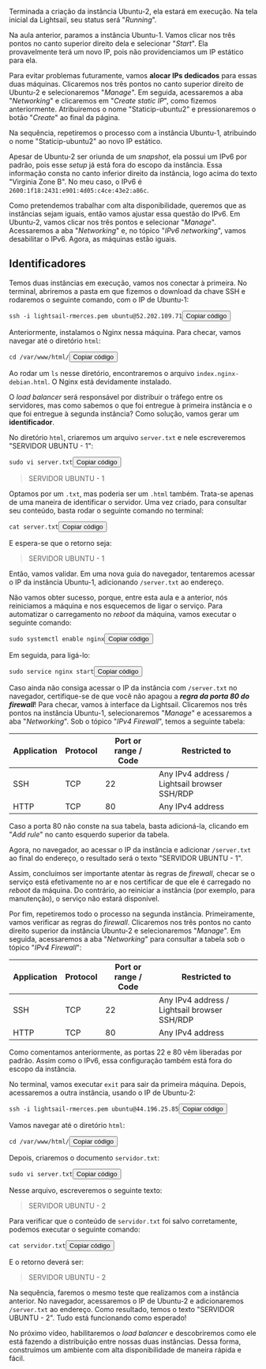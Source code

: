 <div class="formattedText" data-external-links="">
                                <p>Terminada a criação da instância Ubuntu-2, ela estará em execução. Na tela inicial da Lightsail, seu status será "<em>Running</em>".</p>
<p>Na aula anterior, paramos a instância Ubuntu-1. Vamos clicar nos três pontos no canto superior direito dela e selecionar "<em>Start</em>". Ela provavelmente terá um novo IP, pois não providenciamos um IP estático para ela.</p>
<p>Para evitar problemas futuramente, vamos <strong>alocar IPs dedicados</strong> para essas duas máquinas. Clicaremos nos três pontos no canto superior direito de Ubuntu-2 e selecionaremos "<em>Manage</em>". Em seguida, acessaremos a aba "<em>Networking</em>" e clicaremos em "<em>Create static IP</em>", como fizemos anteriormente. Atribuiremos o nome "Staticip-ubuntu2" e pressionaremos o botão "<em>Create</em>" ao final da página.</p>
<p>Na sequência, repetiremos o processo com a instância Ubuntu-1, atribuindo o nome "Staticip-ubuntu2" ao novo IP estático.</p>
<p>Apesar de Ubuntu-2 ser oriunda de um <em>snapshot</em>, ela possui um IPv6 por padrão, pois esse <em>setup</em> já está fora do escopo da instância. Essa informação consta no canto inferior direito da instância, logo acima do texto "Virginia Zone B". No meu caso, o IPv6 é <code>2600:1f18:2431:e901:4d05:c4ce:43e2:a86c</code>.</p>
<p>Como pretendemos trabalhar com alta disponibilidade, queremos que as instâncias sejam iguais, então vamos ajustar essa questão do IPv6. Em Ubuntu-2, vamos clicar nos três pontos e selecionar "<em>Manage</em>". Acessaremos a aba "<em>Networking</em>" e, no tópico "<em>IPv6 networking</em>", vamos desabilitar o IPv6. Agora, as máquinas estão iguais.</p>
<h2>Identificadores</h2>
<p>Temos duas instâncias em execução, vamos nos conectar à primeira. No terminal, abriremos a pasta em que fizemos o download da chave SSH e rodaremos o seguinte comando, com o IP de Ubuntu-1:</p>
<pre class="prettyprint"><code class="hljs language-css">ssh -<span class="hljs-selector-tag">i</span> lightsail-rmerces<span class="hljs-selector-class">.pem</span> ubuntu<span class="hljs-keyword">@52</span>.202.109.71</code><button type="button" class="clipit">Copiar código</button></pre><p>Anteriormente, instalamos o Nginx nessa máquina. Para checar, vamos navegar até o diretório <code>html</code>:</p>
<pre class="prettyprint"><code class="hljs language-bash"><span class="hljs-built_in">cd</span> /var/www/html/</code><button type="button" class="clipit">Copiar código</button></pre><p>Ao rodar um <code>ls</code> nesse diretório, encontraremos o arquivo <code>index.nginx-debian.html</code>. O Nginx está devidamente instalado.</p>
<p>O <em>load balancer</em> será responsável por distribuir o tráfego entre os servidores, mas como sabemos o que foi entregue à primeira instância e o que foi entregue à segunda instância? Como solução, vamos gerar um <strong>identificador</strong>.</p>
<p>No diretório <code>html</code>, criaremos um arquivo <code>server.txt</code> e nele escreveremos "SERVIDOR UBUNTU - 1":</p>
<pre class="prettyprint"><code class="hljs language-undefined">sudo vi server.txt</code><button type="button" class="clipit">Copiar código</button></pre><blockquote>
<p>SERVIDOR UBUNTU - 1</p>
</blockquote>
<p>Optamos por um <code>.txt</code>, mas poderia ser um <code>.html</code> também. Trata-se apenas de uma maneira de identificar o servidor. Uma vez criado, para consultar seu conteúdo, basta rodar o seguinte comando no terminal:</p>
<pre class="prettyprint"><code class="hljs language-bash"><span class="hljs-built_in">cat</span> server.txt</code><button type="button" class="clipit">Copiar código</button></pre><p>E espera-se que o retorno seja:</p>
<blockquote>
<p>SERVIDOR UBUNTU - 1</p>
</blockquote>
<p>Então, vamos validar. Em uma nova guia do navegador, tentaremos acessar o IP da instância Ubuntu-1, adicionando <code>/server.txt</code> ao endereço.</p>
<p>Não vamos obter sucesso, porque, entre esta aula e a anterior, nós reiniciamos a máquina e nos esquecemos de ligar o serviço. Para automatizar o carregamento no <em>reboot</em> da máquina, vamos executar o seguinte comando:</p>
<pre class="prettyprint"><code class="hljs language-bash">sudo systemctl <span class="hljs-built_in">enable</span> nginx</code><button type="button" class="clipit">Copiar código</button></pre><p>Em seguida, para ligá-lo:</p>
<pre class="prettyprint"><code class="hljs language-sql">sudo service nginx <span class="hljs-keyword">start</span></code><button type="button" class="clipit">Copiar código</button></pre><p>Caso ainda não consiga acessar o IP da instância com <code>/server.txt</code> no navegador, certifique-se de que você não apagou a <strong><em>regra da porta 80 do firewall</em></strong>! Para checar, vamos à interface da Lightsail. Clicaremos nos três pontos na instância Ubuntu-1, selecionaremos "<em>Manage</em>" e acessaremos a aba "<em>Networking</em>". Sob o tópico "<em>IPv4 Firewall</em>", temos a seguinte tabela:</p>
<table><thead><tr><th><strong>Application</strong></th><th><strong>Protocol</strong></th><th><strong>Port or range / Code</strong></th><th><strong>Restricted to</strong></th></tr></thead><tbody><tr><td>SSH</td><td>TCP</td><td>22</td><td>Any IPv4 address / Lightsail browser SSH/RDP</td></tr><tr><td>HTTP</td><td>TCP</td><td>80</td><td>Any IPv4 address</td></tr></tbody></table>
<p>Caso a porta 80 não conste na sua tabela, basta adicioná-la, clicando em "<em>Add rule</em>" no canto esquerdo superior da tabela.</p>
<p>Agora, no navegador, ao acessar o IP da instância e adicionar <code>/server.txt</code> ao final do endereço, o resultado será o texto "SERVIDOR UBUNTU - 1".</p>
<p>Assim, concluímos ser importante atentar às regras de <em>firewall</em>, checar se o serviço está efetivamente no ar e nos certificar de que ele é carregado no <em>reboot</em> da máquina. Do contrário, ao reiniciar a instância (por exemplo, para manutenção), o serviço não estará disponível.</p>
<p>Por fim, repetiremos todo o processo na segunda instância. Primeiramente, vamos verificar as regras do <em>firewall</em>. Clicaremos nos três pontos no canto direito superior da instância Ubuntu-2 e selecionaremos "<em>Manage</em>". Em seguida, acessaremos a aba "<em>Networking</em>" para consultar a tabela sob o tópico "<em>IPv4 Firewall</em>":</p>
<table><thead><tr><th><strong>Application</strong></th><th><strong>Protocol</strong></th><th><strong>Port or range / Code</strong></th><th><strong>Restricted to</strong></th></tr></thead><tbody><tr><td>SSH</td><td>TCP</td><td>22</td><td>Any IPv4 address / Lightsail browser SSH/RDP</td></tr><tr><td>HTTP</td><td>TCP</td><td>80</td><td>Any IPv4 address</td></tr></tbody></table>
<p>Como comentamos anteriormente, as portas 22 e 80 vêm liberadas por padrão. Assim como o IPv6, essa configuração também está fora do escopo da instância.</p>
<p>No terminal, vamos executar <code>exit</code> para sair da primeira máquina. Depois, acessaremos a outra instância, usando o IP de Ubuntu-2:</p>
<pre class="prettyprint"><code class="hljs language-css">ssh -<span class="hljs-selector-tag">i</span> lightsail-rmerces<span class="hljs-selector-class">.pem</span> ubuntu<span class="hljs-keyword">@44</span>.196.25.85</code><button type="button" class="clipit">Copiar código</button></pre><p>Vamos navegar até o diretório <code>html</code>:</p>
<pre class="prettyprint"><code class="hljs language-bash"><span class="hljs-built_in">cd</span> /var/www/html/</code><button type="button" class="clipit">Copiar código</button></pre><p>Depois, criaremos o documento <code>servidor.txt</code>:</p>
<pre class="prettyprint"><code class="hljs language-undefined">sudo vi server.txt</code><button type="button" class="clipit">Copiar código</button></pre><p>Nesse arquivo, escreveremos o seguinte texto:</p>
<blockquote>
<p>SERVIDOR UBUNTU - 2</p>
</blockquote>
<p>Para verificar que o conteúdo de <code>servidor.txt</code> foi salvo corretamente, podemos executar o seguinte comando:</p>
<pre class="prettyprint"><code class="hljs language-bash"><span class="hljs-built_in">cat</span> servidor.txt</code><button type="button" class="clipit">Copiar código</button></pre><p>E o retorno deverá ser:</p>
<blockquote>
<p>SERVIDOR UBUNTU - 2</p>
</blockquote>
<p>Na sequência, faremos o mesmo teste que realizamos com a instância anterior. No navegador, acessaremos o IP de Ubuntu-2 e adicionaremos <code>/server.txt</code> ao endereço. Como resultado, temos o texto "SERVIDOR UBUNTU - 2". Tudo está funcionando como esperado!</p>
<p>No próximo vídeo, habilitaremos o <em>load balancer</em> e descobriremos como ele está fazendo a distribuição entre nossas duas instâncias. Dessa forma, construímos um ambiente com alta disponibilidade de maneira rápida e fácil.</p>
                        </div>
